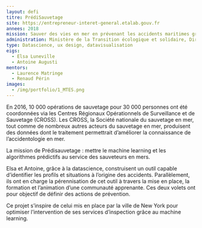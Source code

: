 ```yaml
---
layout: defi
titre: PrédiSauvetage
site: https://entrepreneur-interet-general.etalab.gouv.fr
annees: 2018
mission: Sauver des vies en mer en prévenant les accidents maritimes grâce aux données 
administration: Ministère de la Transition écologique et solidaire, Direction des affaires maritimes
type: Datascience, ux design, datavisualisation
eigs:
  - Elsa Luneville
  - Antoine Augusti
mentors:
  - Laurence Matringe
  - Renaud Périn
images:
  - /img/portfolio/1_MTES.png
---
```


En 2016, 10 000 opérations de sauvetage pour 30 000 personnes ont été
coordonnées via les Centres Régionaux Opérationnels de Surveillance et
de Sauvetage (CROSS). Les CROSS, la Société nationale du sauvetage en
mer, tout comme de nombreux autres acteurs du sauvetage en mer,
produisent des données dont le traitement permettrait d’améliorer la
connaissance de l’accidentologie en mer.

La mission de Prédisauvetage : mettre le machine learning et les
algorithmes prédictifs au service des sauveteurs en mers.

Elsa et Antoine, grâce à la datascience, construisent un outil capable
d’identifier les profils et situations à l’origine des
accidents. Parallèlement, ils ont en charge la pérennisation de cet
outil à travers la mise en place, la formation et l’animation d’une
communauté apprenante. Ces deux volets ont pour objectif de définir
des actions de prévention.

Ce projet s’inspire de celui mis en place par la ville de New York
pour optimiser l’intervention de ses services d’inspection grâce au
machine learning.
